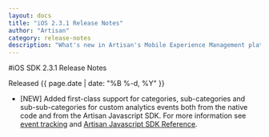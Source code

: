 ```yaml
---
layout: docs
title: "iOS 2.3.1 Release Notes"
author: "Artisan"
category: release-notes
description: "What's new in Artisan's Mobile Experience Management platform."
---
```

#iOS SDK 2.3.1 Release Notes

Released {{ page.date | date: "%B %-d, %Y" }}

* [NEW] Added first-class support for categories, sub-categories and sub-sub-categories for custom analytics events both from the native code and from the Artisan Javascript SDK. For more information see <a href="/dev/ios/event-tracking">event tracking</a> and <a href="/dev/js/getting-started-with-hybrid-sdk">Artisan Javascript SDK Reference</a>.
